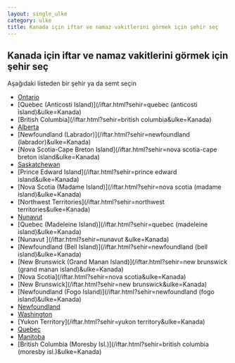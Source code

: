 ```yaml
---
layout: single_ulke
category: ulke
title: Kanada için iftar ve namaz vakitlerini görmek için şehir seç
---
```



## Kanada için iftar ve namaz vakitlerini görmek için şehir seç

Aşağıdaki listeden bir şehir ya da semt seçin


* [Ontario](/iftar.html?sehir=ontario&ulke=Kanada)
* [Quebec (Anticosti Island)](/iftar.html?sehir=quebec (anticosti island)&ulke=Kanada)
* [British Columbia](/iftar.html?sehir=british columbia&ulke=Kanada)
* [Alberta](/iftar.html?sehir=alberta&ulke=Kanada)
* [Newfoundland (Labrador)](/iftar.html?sehir=newfoundland (labrador)&ulke=Kanada)
* [Nova Scotia-Cape Breton Island](/iftar.html?sehir=nova scotia-cape breton island&ulke=Kanada)
* [Saskatchewan](/iftar.html?sehir=saskatchewan&ulke=Kanada)
* [Prince Edward Island](/iftar.html?sehir=prince edward island&ulke=Kanada)
* [Nova Scotia (Madame Island)](/iftar.html?sehir=nova scotia (madame island)&ulke=Kanada)
* [Northwest Territories](/iftar.html?sehir=northwest territories&ulke=Kanada)
* [Nunavut](/iftar.html?sehir=nunavut&ulke=Kanada)
* [Quebec (Madeleine Island)](/iftar.html?sehir=quebec (madeleine island)&ulke=Kanada)
* [Nunavut ](/iftar.html?sehir=nunavut &ulke=Kanada)
* [Newfoundland (Bell Island)](/iftar.html?sehir=newfoundland (bell island)&ulke=Kanada)
* [New Brunswick (Grand Manan Island)](/iftar.html?sehir=new brunswick (grand manan island)&ulke=Kanada)
* [Nova Scotia](/iftar.html?sehir=nova scotia&ulke=Kanada)
* [New Brunswick](/iftar.html?sehir=new brunswick&ulke=Kanada)
* [Newfoundland (Fogo Island)](/iftar.html?sehir=newfoundland (fogo island)&ulke=Kanada)
* [Newfoundland](/iftar.html?sehir=newfoundland&ulke=Kanada)
* [Washington](/iftar.html?sehir=washington&ulke=Kanada)
* [Yukon Territory](/iftar.html?sehir=yukon territory&ulke=Kanada)
* [Quebec](/iftar.html?sehir=quebec&ulke=Kanada)
* [Manitoba](/iftar.html?sehir=manitoba&ulke=Kanada)
* [British Columbia (Moresby Isl.)](/iftar.html?sehir=british columbia (moresby isl.)&ulke=Kanada)
